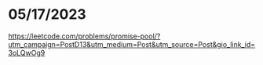 # 05/17/2023

<https://leetcode.com/problems/promise-pool/?utm_campaign=PostD13&utm_medium=Post&utm_source=Post&gio_link_id=3oLQwOg9>
